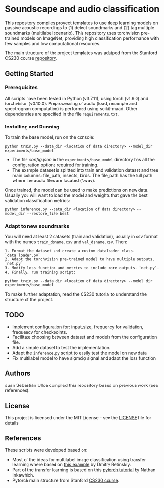 # Soundscape and audio classification
 
This repository compiles proyect templates to use deep learning models on passive
acoustic recordings to (1) detect soundmarks and (2) tag multiple soundmarks 
(multilabel scenario). This repository uses torchvision pre-trained models on 
ImageNet, providing high classification performance with few samples and low 
computational resources.

The main structure of the project templates was adatped from the Stanford CS230 course 
[repository](https://github.com/cs230-stanford/cs230-code-examples/tree/master/pytorch/vision).

## Getting Started

### Prerequisites
All scripts have been tested in Python (v3.7.11), using torch (v1.9.0) and torchvision (v0.10.0).
Preprocessing of audio (load, resample and spectrogram computation) is performed using scikit-maad.
Other dependencies are specified in the file `requirements.txt`. 

### Installing and Running

To train the base model, run on the console:

```
python train.py --data_dir <location of data directory> --model_dir experiments/base_model
```

- The file *config.json* in the `experiments/base_model` directory has all the configuration options required for training.
- The example dataset is splitted into train and validation dataset and tree main 
columns: file_path, insects, birds. The file_path has the full path where the audio files
are located (*.wav).

Once trained, the model can be used to make predictions on new data. Usually you will 
want to load the model and weights that gave the best validation classification metrics:

```
python inference.py --data_dir <location of data directory> --model_dir --restore_file best

```

### Adapt to new soundmarks

You will need at least 2 datasets (train and validation), usually in csv format 
with the names `train_dsname.csv` and `val_dsname.csv`. Then:

    1. Format the dataset and create a custom dataloader class. `data_loader.py`
    2. Adapt the torchvision pre-trained model to have multiple outputs. `net.py`
    3. Modify loss function and metrics to include more outputs. `net.py`.
    4. Finally, run training script:
    
```
python train.py --data_dir <location of data directory> --model_dir experiments/base_model
```
To make further adaptation, read the CS230 tutorial to understand the structure of the project.

## TODO

- Implement configuration for: input_size, frequency for validation, frequency for checkpoints.
- Facilitate choosing between dataset and models from the configuration file.
- Add a simple dataset to test the implementation.
- Adapt the `inference.py` script to easily test the model on new data
- Fix multilabel model to have sigmoig signal and adapt the loss function

## Authors

Juan Sebastián Ulloa compiled this repository based on previous work (see references).

## License

This project is licensed under the MIT License - see the [LICENSE](LICENSE) file for details

## References

These scripts were developed based on:
- Most of the ideas for multilabel image classification using transfer learning where based on [this example](https://learnopencv.com/multi-label-image-classification-with-pytorch/) by Dmitry Retinskiy.
- Part of the transfer learning is based on this [pytorch tutorial](https://pytorch.org/tutorials/beginner/finetuning_torchvision_models_tutorial.html#finetuning-torchvision-models) by Nathan Inkawhich.
- Pytorch main structure from Stanford [CS230 course](https://github.com/cs230-stanford/cs230-code-examples/tree/master/pytorch/vision).
